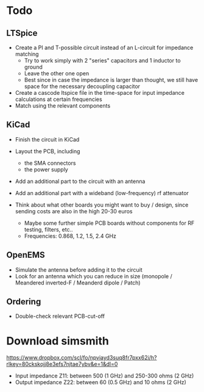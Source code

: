 # Todo
## LTSpice
- Create a PI and T-possible circuit instead of an L-circuit for impedance matching
    - Try to work simply with 2 "series" capacitors and 1 inductor to ground
    - Leave the other one open
    - Best since in case the impedance is larger than thought, we still have space for the necessary decoupling capacitor
- Create a cascode ltspice file in the time-space for input impedance calculations at certain frequencies
- Match using the relevant components

## KiCad
-  Finish the circuit in KiCad
-  Layout the PCB, including 
    - the SMA connectors
    - the power supply
- Add an additional part to the circuit with an antenna 
- Add an additional part with a wideband (low-frequency) rf attenuator

- Think about what other boards you might want to buy / design, since sending costs are also in the high 20-30 euros
    - Maybe some further simple PCB boards without components for RF testing, filters, etc..
    - Frequencies: 0.868, 1.2, 1.5, 2.4 GHz

## OpenEMS
- Simulate the antenna before adding it to the circuit
- Look for an antenna which you can reduce in size (monopole / Meandered inverted-F / Meanderd dipole / Patch)

## Ordering
- Double-check relevant PCB-cut-off

# Download simsmith
https://www.dropbox.com/scl/fo/npviayd3suq8fr7pxx62i/h?rlkey=80ckskojj8e3efs7njtae7ybv&e=1&dl=0
- Input impedance Z11: between 500 (1 GHz) and 250-300 ohms (2 GHz)
- Output impedance Z22: between 60 (0.5 GHz) and 10 ohms (2 GHz)

